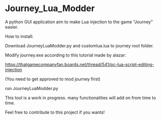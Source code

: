 # Journey_Lua_Modder
A python GUI application aim to make Lua injection to the game "Journey" easier.

How to install:

Download JourneyLuaModder.py and customlua.lua to journey root folder.

Modify journey.exe according to this tutorial made by alazar:

https://thatgamecompanyfan.boards.net/thread/541/pc-lua-script-editing-injection

(You need to get approved to mod journey first)

run JourneyLuaModder.py

This tool is a work in progress. many functionalities will add on from time to time.

Feel free to contribute to this project if you wants!
